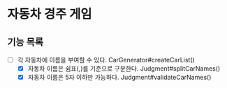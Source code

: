 # 자동차 경주 게임

## 기능 목록

- [ ] 각 자동차에 이름을 부여할 수 있다. CarGenerator#createCarList()
    - [x] 자동차 이름은 쉼표(,)를 기준으로 구분한다. Judgment#splitCarNames()
    - [x] 자동차 이름은 5자 이하만 가능하다. Judgment#validateCarNames()